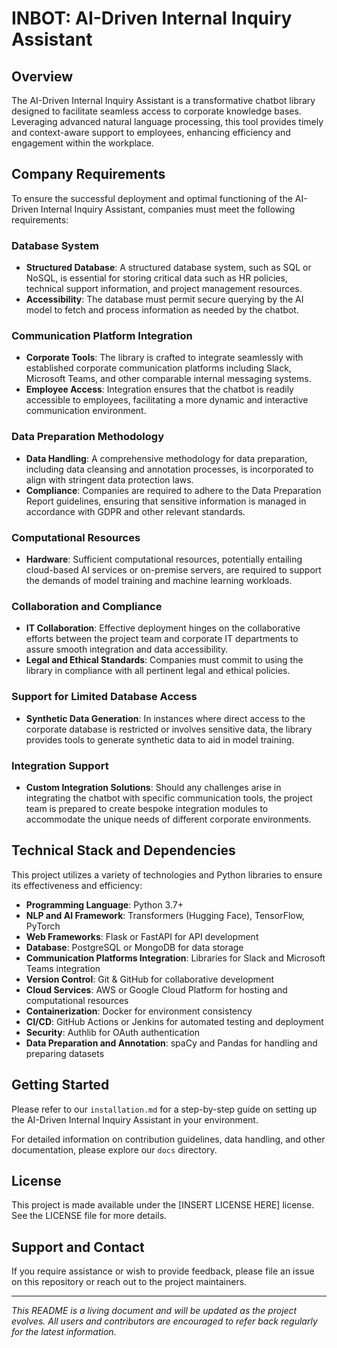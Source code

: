 # INBOT: AI-Driven Internal Inquiry Assistant

## Overview
The AI-Driven Internal Inquiry Assistant is a transformative chatbot library designed to facilitate seamless access to corporate knowledge bases. Leveraging advanced natural language processing, this tool provides timely and context-aware support to employees, enhancing efficiency and engagement within the workplace.

## Company Requirements

To ensure the successful deployment and optimal functioning of the AI-Driven Internal Inquiry Assistant, companies must meet the following requirements:

### Database System
- **Structured Database**: A structured database system, such as SQL or NoSQL, is essential for storing critical data such as HR policies, technical support information, and project management resources.
- **Accessibility**: The database must permit secure querying by the AI model to fetch and process information as needed by the chatbot.

### Communication Platform Integration
- **Corporate Tools**: The library is crafted to integrate seamlessly with established corporate communication platforms including Slack, Microsoft Teams, and other comparable internal messaging systems.
- **Employee Access**: Integration ensures that the chatbot is readily accessible to employees, facilitating a more dynamic and interactive communication environment.

### Data Preparation Methodology
- **Data Handling**: A comprehensive methodology for data preparation, including data cleansing and annotation processes, is incorporated to align with stringent data protection laws.
- **Compliance**: Companies are required to adhere to the Data Preparation Report guidelines, ensuring that sensitive information is managed in accordance with GDPR and other relevant standards.

### Computational Resources
- **Hardware**: Sufficient computational resources, potentially entailing cloud-based AI services or on-premise servers, are required to support the demands of model training and machine learning workloads.

### Collaboration and Compliance
- **IT Collaboration**: Effective deployment hinges on the collaborative efforts between the project team and corporate IT departments to assure smooth integration and data accessibility.
- **Legal and Ethical Standards**: Companies must commit to using the library in compliance with all pertinent legal and ethical policies.

### Support for Limited Database Access
- **Synthetic Data Generation**: In instances where direct access to the corporate database is restricted or involves sensitive data, the library provides tools to generate synthetic data to aid in model training.

### Integration Support
- **Custom Integration Solutions**: Should any challenges arise in integrating the chatbot with specific communication tools, the project team is prepared to create bespoke integration modules to accommodate the unique needs of different corporate environments.

## Technical Stack and Dependencies

This project utilizes a variety of technologies and Python libraries to ensure its effectiveness and efficiency:
- **Programming Language**: Python 3.7+
- **NLP and AI Framework**: Transformers (Hugging Face), TensorFlow, PyTorch
- **Web Frameworks**: Flask or FastAPI for API development
- **Database**: PostgreSQL or MongoDB for data storage
- **Communication Platforms Integration**: Libraries for Slack and Microsoft Teams integration
- **Version Control**: Git & GitHub for collaborative development
- **Cloud Services**: AWS or Google Cloud Platform for hosting and computational resources
- **Containerization**: Docker for environment consistency
- **CI/CD**: GitHub Actions or Jenkins for automated testing and deployment
- **Security**: Authlib for OAuth authentication
- **Data Preparation and Annotation**: spaCy and Pandas for handling and preparing datasets

## Getting Started
Please refer to our `installation.md` for a step-by-step guide on setting up the AI-Driven Internal Inquiry Assistant in your environment.

For detailed information on contribution guidelines, data handling, and other documentation, please explore our `docs` directory.

## License
This project is made available under the [INSERT LICENSE HERE] license. See the LICENSE file for more details.

## Support and Contact
If you require assistance or wish to provide feedback, please file an issue on this repository or reach out to the project maintainers.

---

*This README is a living document and will be updated as the project evolves. All users and contributors are encouraged to refer back regularly for the latest information.*
